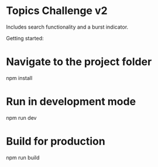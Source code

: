 # Topics Challenge v2

Includes search functionality and a burst indicator.

Getting started:

# Navigate to the project folder

npm install

# Run in development mode

npm run dev

# Build for production

npm run build
